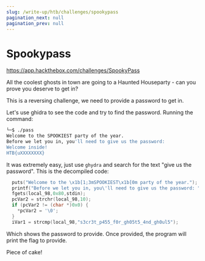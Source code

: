 ```yaml
---
slug: /write-up/htb/challenges/spookypass
pagination_next: null
pagination_prev: null
---
```


# Spookypass

https://app.hackthebox.com/challenges/SpookyPass

All the coolest ghosts in town are going to a Haunted Houseparty - can you prove you deserve to get in?

This is a reversing challenge, we need to provide a password to get in.

Let's use ghidra to see the code and try to find the password. Running the command:

```bash
└─$ ./pass     
Welcome to the SPOOKIEST party of the year.
Before we let you in, you'll need to give us the password: 
Welcome inside!
HTB{uXXXXXXXX}
```

It was extremely easy, just use `ghydra` and search for the text "give us the password".  This is the decompiled code:

```c
  puts("Welcome to the \x1b[1;3mSPOOKIEST\x1b[0m party of the year.");
  printf("Before we let you in, you\'ll need to give us the password: ");
  fgets(local_98,0x80,stdin);
  pcVar2 = strchr(local_98,10);
  if (pcVar2 != (char *)0x0) {
    *pcVar2 = '\0';
  }
  iVar1 = strcmp(local_98,"s3cr3t_p455_f0r_gh05t5_4nd_gh0ul5");
```

Which shows the password to provide. Once provided, the program will print the flag to provide.

Piece of cake!